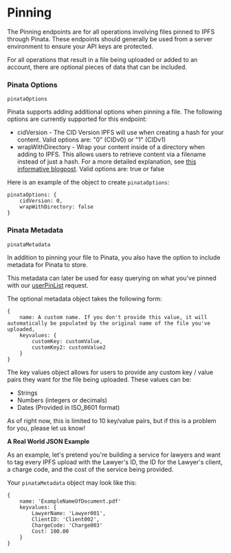 # Pinning

The Pinning endpoints are for all operations involving files pinned to IPFS through Pinata. These endpoints should generally be used from a server environment to ensure your API keys are protected.&#x20;

For all operations that result in a file being uploaded or added to an account, there are optional pieces of data that can be included.&#x20;

### Pinata Options

`pinataOptions`

Pinata supports adding additional options when pinning a file. The following options are currently supported for this endpoint:

* cidVersion - The CID Version IPFS will use when creating a hash for your content. Valid options are: "0" (CIDv0) or "1" (CIDv1)
* wrapWithDirectory - Wrap your content inside of a directory when adding to IPFS. This allows users to retrieve content via a filename instead of just a hash. For a more detailed explanation, see [this informative blogpost](https://flyingzumwalt.gitbooks.io/decentralized-web-primer/content/files-on-ipfs/lessons/wrap-directories-around-content.html). Valid options are: true or false

Here is an example of the object to create `pinataOptions`:

```
pinataOptions: {
    cidVersion: 0, 
    wrapWithDirectory: false
}
```

### Pinata Metadata

`pinataMetadata`

In addition to pinning your file to Pinata, you also have the option to include metadata for Pinata to store.

This metadata can later be used for easy querying on what you've pinned with our [userPinList](broken-reference) request.

The optional metadata object takes the following form:

```
{
    name: A custom name. If you don't provide this value, it will automatically be populated by the original name of the file you've uploaded,
    keyvalues: {
        customKey: customValue,
        customKey2: customValue2
    }
}
```

The key values object allows for users to provide any custom key / value pairs they want for the file being uploaded. These values can be:

* Strings
* Numbers (integers or decimals)
* Dates (Provided in ISO\_8601 format)

As of right now, this is limited to 10 key/value pairs, but if this is a problem for you, please let us know!

**A Real World JSON Example**

As an example, let's pretend you're building a service for lawyers and want to tag every IPFS upload with the Lawyer's ID, the ID for the Lawyer's client, a charge code, and the cost of the service being provided.

Your `pinataMetadata` object may look like this:

```
{
    name: 'ExampleNameOfDocument.pdf'
    keyvalues: {
        LawyerName: 'Lawyer001',
        ClientID: 'Client002',
        ChargeCode: 'Charge003'
        Cost: 100.00
    }
}
```
